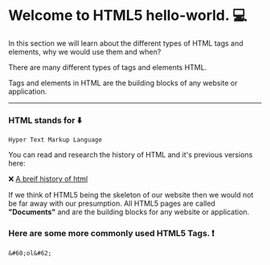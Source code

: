 # Welcome to HTML5 hello-world.  :computer:

In this section we will learn about the different types of HTML tags and elements, why we would use them and when?

There are many different types of tags and elements HTML.

Tags and elements in HTML are the building blocks of any website or application.

___

### HTML stands for   :arrow_down:
```
Hyper Text Markup Language
```

You can read and research the history of HTML and it's previous versions here:

:x: [A breif history of html](https://www.wired.com/1997/04/a-brief-history-of-html/)

If we think of HTML5 being the skeleton of our website then we would not be far away with our presumption.
All HTML5 pages are called <b>"Documents"</b> and are the building blocks for any website or application.

### Here are some more commonly used HTML5 Tags.   :heavy_exclamation_mark:

```
&#60;ol&#62;
```